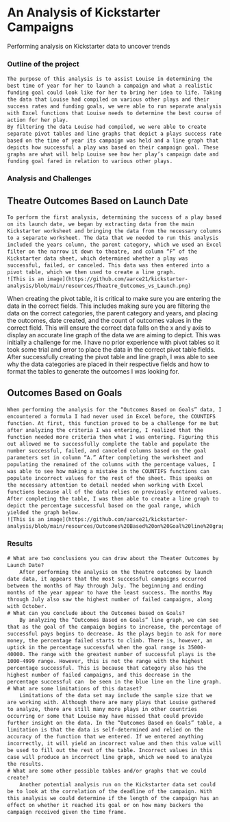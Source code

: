 # An Analysis of Kickstarter Campaigns 
Performing analysis on Kickstarter data to uncover trends 
### Outline of the project
    The purpose of this analysis is to assist Louise in determining the best time of year for her to launch a campaign and what a realistic funding goal could look like for her to bring her idea to life. Taking the data that Louise had compiled on various other plays and their success rates and funding goals, we were able to run separate analysis with Excel functions that Louise needs to determine the best course of action for her play. 
    By filtering the data Louise had compiled, we were able to create separate pivot tables and line graphs that depict a plays success rate based on the time of year its campaign was held and a line graph that depicts how successful a play was based on their campaign goal. These graphs are what will help Louise see how her play’s campaign date and funding goal fared in relation to various other plays.  
### Analysis and Challenges 
  ## Theatre Outcomes Based on Launch Date
   	To perform the first analysis, determining the success of a play based on its launch date, we began by extracting data from the main Kickstarter worksheet and bringing the data from the necessary columns to a separate worksheet. The data that we needed to run this analysis included the years column, the parent category, which we used an Excel filter on the narrow it down to theatre, and column “F” of the Kickstarter data sheet, which determined whether a play was successful, failed, or canceled. This data was then entered into a pivot table, which we then used to create a line graph.
    ![This is an image](https://github.com/aarce21/kickstarter-analysis/blob/main/resources/Theatre_Outcomes_vs_Launch.png)
  When creating the pivot table, it is critical to make sure you are entering the data in the correct fields. This includes making sure you are filtering the data on the correct categories, the parent category and years, and placing the outcomes, date created, and the count of outcomes values in the correct field. This will ensure the correct data falls on the x and y axis to display an accurate line graph of the data we are aiming to depict. This was initially a challenge for me. I have no prior experience with pivot tables so it took some trial and error to place the data in the correct pivot table fields. After successfully creating the pivot table and line graph, I was able to see why the data categories are placed in their respective fields and how to format the tables to generate the outcomes I was looking for.   
## Outcomes Based on Goals
    When performing the analysis for the “Outcomes Based on Goals” data, I encountered a formula I had never used in Excel before, the COUNTIFS function. At first, this function proved to be a challenge for me but after analyzing the criteria I was entering, I realized that the function needed more criteria then what I was entering. Figuring this out allowed me to successfully complete the table and populate the number successful, failed, and canceled columns based on the goal parameters set in column “A.” After completing the worksheet and populating the remained of the columns with the percentage values, I was able to see how making a mistake in the COUNTIFS functions can populate incorrect values for the rest of the sheet. This speaks on the necessary attention to detail needed when working with Excel functions because all of the data relies on previously entered values. 
    After completing the table, I was then able to create a line graph to depict the percentage successful based on the goal range, which yielded the graph below.
    ![This is an image](https://github.com/aarce21/kickstarter-analysis/blob/main/resources/Outcomes%20Based%20on%20Goal%20line%20graph.png)
### Results
    # What are two conclusions you can draw about the Theater Outcomes by Launch Date?
        After performing the analysis on the theatre outcomes by launch date data, it appears that the most successful campaigns occurred between the months of May through July. The beginning and ending months of the year appear to have the least success. The months May through July also saw the highest number of failed campaigns, along with October.
    # What can you conclude about the Outcomes based on Goals?
       	By analyzing the “Outcomes Based on Goals” line graph, we can see that as the goal of the campaign begins to increase, the percentage of successful pays begins to decrease. As the plays begin to ask for more money, the percentage failed starts to climb. There is, however, an uptick in the percentage successful when the goal range is 35000-40000. The range with the greatest number of successful plays is the 1000-4999 range. However, this is not the range with the highest percentage successful. This is because that category also has the highest number of failed campaigns, and this decrease in the percentage successful can  be seen in the blue line on the line graph. 
    # What are some limitations of this dataset?
       	Limitations of the data set may include the sample size that we are working with. Although there are many plays that Louise gathered to analyze, there are still many more plays in other countries occurring or some that Louise may have missed that could provide further insight on the data. In the “Outcomes Based on Goals” table, a limitation is that the data is self-determined and relied on the accuracy of the function that we entered. If we entered anything incorrectly, it will yield an incorrect value and then this value will be used to fill out the rest of the table. Incorrect values in this case will produce an incorrect line graph, which we need to analyze the results. 
    # What are some other possible tables and/or graphs that we could create?
        Another potential analysis run on the Kickstarter data set could be to look at the correlation of the deadline of the campaign. With this analysis we could determine if the length of the campaign has an effect on whether it reached its goal or on how many backers the campaign received given the time frame. 
